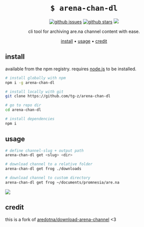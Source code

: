 <h1 align="center"><code>$ arena-chan-dl</code></h1>

<p align="center">
<a href="https://github.com/tg-z/arena-chan-dl/issues"><img alt="github issues" src="https://img.shields.io/github/issues/tg-z/arena-chan-dl?color=ff69b4"></a>
<a href="https://github.com/tg-z/arena-chan-dl/stargazers"><img alt="github stars" src="https://img.shields.io/github/stars/tg-z/arena-chan-dl?color=ff69b4"></a>
<a href="https://github.com/tg-z/arena-chan-dl/graphs/contributors" alt="contributors">
<img src="https://img.shields.io/github/contributors/tg-z/arena-chan-dl?color=ff69b4"/></a>
</p>

<p align="center">
cli tool for archiving are.na channel content with ease.
</p>

<p align="center">
  <a href="#install">install</a> •
  <a href="#usage">usage</a> •
  <a href="#extra">credit</a><br>
</p>

## install
available from the npm registry. requires [node.js](https://nodejs.org/en/download/) to be installed.

```bash
# install globally with npm
npm i -g arena-chan-dl
```

```bash
# install locally with git
git clone https://github.com/tg-z/arena-chan-dl

# go to repo dir
cd arena-chan-dl

# install dependencies
npm i
```

## usage
```bash
# define channel-slug + output path
arena-chan-dl get <slug> <dir>

# download channel to a relative folder
arena-chan-dl get frog ./downloads

# download channel to custom directory
arena-chan-dl get frog ~/documents/promnesia/are.na
```

![](http://static.damonzucconi.com/_capture/4mTGkMs6JI.gif)

## credit
this is a fork of [aredotna/download-arena-channel](https://github.com/aredotna/download-arena-channel) <3
